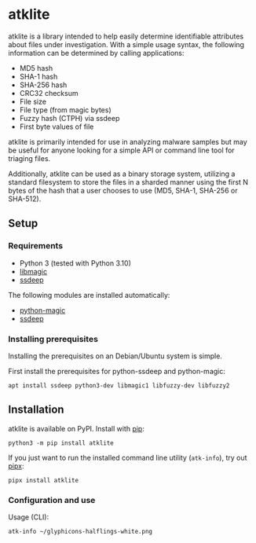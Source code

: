 # atklite
atklite is a library intended to help easily determine identifiable
attributes about files under investigation. With a simple usage syntax,
the following information can be determined by calling applications:

- MD5 hash
- SHA-1 hash
- SHA-256 hash
- CRC32 checksum
- File size
- File type (from magic bytes)
- Fuzzy hash (CTPH) via ssdeep
- First byte values of file

atklite is primarily intended for use in analyzing malware samples but may be
useful for anyone looking for a simple API or command line tool for triaging
files.

Additionally, atklite can be used as a binary storage system, utilizing a standard
filesystem to store the files in a sharded manner using the first N bytes of the
hash that a user chooses to use (MD5, SHA-1, SHA-256 or SHA-512).

## Setup

### Requirements
- Python 3 (tested with Python 3.10)
- [libmagic](https://www.darwinsys.com/file/)
- [ssdeep](https://github.com/ssdeep-project/ssdeep)

The following modules are installed automatically:
- [python-magic](https://pypi.python.org/pypi/python-magic/)
- [ssdeep](https://pypi.org/project/ssdeep/)

### Installing prerequisites
Installing the prerequisites on an Debian/Ubuntu system is simple.

First install the prerequisites for python-ssdeep and python-magic:

    apt install ssdeep python3-dev libmagic1 libfuzzy-dev libfuzzy2

## Installation
atklite is available on PyPI. Install with [pip](https://pip.pypa.io/):

    python3 -m pip install atklite

If you just want to run the installed command line utility (`atk-info`), try
out [pipx](https://pypa.github.io/pipx/):

    pipx install atklite

### Configuration and use
Usage (CLI):

    atk-info ~/glyphicons-halflings-white.png

